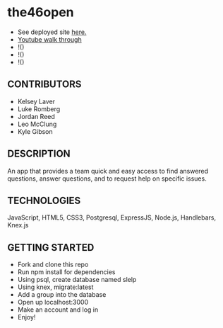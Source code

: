 # the46open
- See deployed site [here.](https://slelp.herokuapp.com/)
- [Youtube walk through](https://youtu.be/Qq73UuLg8GU)
- !()
- !()
- !()

## CONTRIBUTORS
- Kelsey Laver
- Luke Romberg
- Jordan Reed
- Leo McClung
- Kyle Gibson

## DESCRIPTION

An app that provides a team quick and easy access to find answered questions, answer questions, and to request help on specific issues.

## TECHNOLOGIES

JavaScript, HTML5, CSS3, Postgresql, ExpressJS, Node.js, Handlebars, Knex.js

## GETTING STARTED
- Fork and clone this repo
- Run npm install for dependencies
- Using psql, create database named slelp
- Using knex, migrate:latest
- Add a group into the database
- Open up localhost:3000
- Make an account and log in
- Enjoy!

